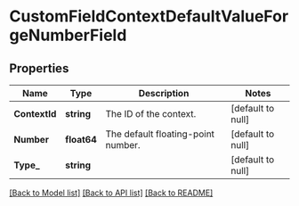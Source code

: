 # CustomFieldContextDefaultValueForgeNumberField

## Properties
Name | Type | Description | Notes
------------ | ------------- | ------------- | -------------
**ContextId** | **string** | The ID of the context. | [default to null]
**Number** | **float64** | The default floating-point number. | [default to null]
**Type_** | **string** |  | [default to null]

[[Back to Model list]](../README.md#documentation-for-models) [[Back to API list]](../README.md#documentation-for-api-endpoints) [[Back to README]](../README.md)

